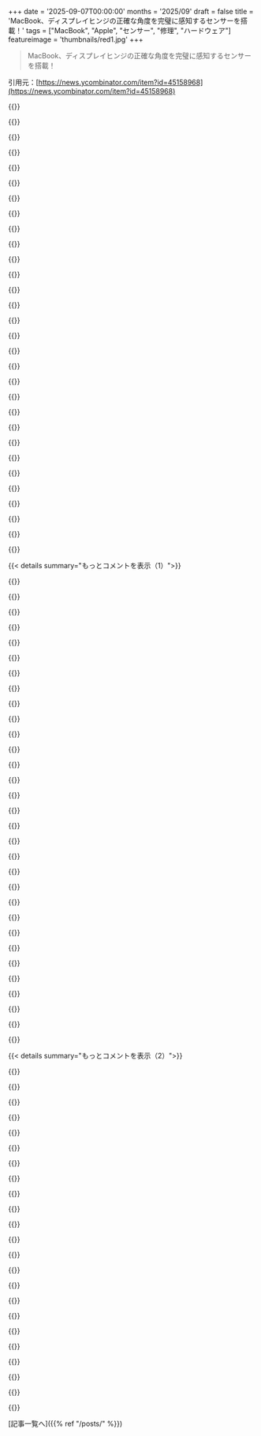 +++
date = '2025-09-07T00:00:00'
months = '2025/09'
draft = false
title = 'MacBook、ディスプレイヒンジの正確な角度を完璧に感知するセンサーを搭載！'
tags = ["MacBook", "Apple", "センサー", "修理", "ハードウェア"]
featureimage = 'thumbnails/red1.jpg'
+++

> MacBook、ディスプレイヒンジの正確な角度を完璧に感知するセンサーを搭載！

引用元：[https://news.ycombinator.com/item?id=45158968](https://news.ycombinator.com/item?id=45158968)




{{<matomeQuote body="開発者のSAMHENRIGOLDがLID ANGLE SENSORについてHachyderm、Bsky、Twitter、GitHubで情報を公開してるよ。ぜひチェックしてみてね！<br>https://hachyderm.io/@samhenrigold/115159295473019599, https://bsky.app/profile/samhenri.gold/post/3ly7261x422d, https://twitter.com/samhenrigold/status/1964464940049453153, https://github.com/samhenrigold/LidAngleSensor" userName="leephillips" createdAt="2025/09/07 15:20:29" color="#785bff">}}




{{<matomeQuote body="MACBOOKのLID ANGLE SENSORはマザーボードとシリアル化されてるから、交換にはAPPLEのキャリブレーションが必要なんだ。自分で交換するならAPPLE純正品を買って、インターネットに繋いで調整しないとダメ。リサイクル品や第三者製は使えないなんて、APPLEは融通が利かないよね。<br>https://www.ifixit.com/Answers/View/759262/Torn+Lid+angle+se..." userName="Doohickey-d" createdAt="2025/09/07 20:28:12" color="#785bff">}}




{{<matomeQuote body="LID SENSORを勝手に交換できたら、MACBOOKが閉まってもSLEEPせず、盗聴器になったり、ロック解除されて情報盗まれたりするリスクがあるんだって。これはAPPLEがセキュリティ対策でシリアル化してる理由だけど、RECOVERYOSに認証オプションを付けて、ユーザーにもっと自由なハードウェア交換を許すべきだよ。セキュリティと自由は両立できるんだから。" userName="Nathan2055" createdAt="2025/09/08 00:52:32" color="#ff33a1">}}




{{<matomeQuote body="VENDOR LOCK-INって批判もあるけど、盗難防止っていう良い面もあるんだよね。IPHONEが出たばかりの頃は、盗難が怖くて買うのを躊躇したもん。MACBOOKも部品取りができないから、盗まれても価値が低いってことで、盗難が減るかもしれないね。" userName="Cthulhu_" createdAt="2025/09/07 20:32:20" color="">}}




{{<matomeQuote body="デバイスのセキュリティは、俺たち所有者が決めるべきだよ。メーカーが俺たちの使い方やニーズを知らないのに、勝手に全てを決めるなんておかしい。こんなことが普通になってるのが信じられないね。" userName="ryandrake" createdAt="2025/09/08 01:02:06" color="">}}




{{<matomeQuote body="APPLEが「キャリブレーション」って言ってるけど、それってただEEPROMにシリアル番号を書き込んでるだけじゃないの？IPADの画面やカメラでも、純正品なのにシリアルが合わないと完全に動かない話があるし、APPLEの嘘つき体質が嫌いだから、俺はAPPLE製品は買わないし勧めないよ。<br>https://news.ycombinator.com/item?id=24955071<br>https://news.ycombinator.com/item?id=36926276" userName="userbinator" createdAt="2025/09/07 21:52:31" color="#45d325">}}




{{<matomeQuote body="いや、GITHUBのこれ見てみてよ。LID ANGLE SENSORは実際にゼロ点を設定してるらしいよ。<br>https://github.com/Vladislav98759/Macbook-Lid-Angle-Sensor-C..." userName="bri3d" createdAt="2025/09/07 22:59:20" color="#785bff">}}




{{<matomeQuote body="APPLEがシリアル番号で部品をペアリングするのは、中国本土での詐欺が原因らしいよ。純正部品を抜き取って偽物と入れ替えて、新品として売ったり返品したりしてたんだって。だから、このシステムも、APPLEが全部悪者ってわけじゃないんだよね。" userName="dwood_dev" createdAt="2025/09/07 20:49:42" color="#38d3d3">}}




{{<matomeQuote body="それでも「キャリブレーション」とは言えないよ。単にEEPROMに定数を書き込んでるだけだろ？MACBOOKの処理能力があれば自動でできるはずなのに、なんで手間をかけさせるんだ。本当のキャリブレーションってのは、0度、10度、170度みたいに色んな角度で設定していくもんだよ。" userName="userbinator" createdAt="2025/09/08 01:47:48" color="#ff33a1">}}




{{<matomeQuote body="APPLEはどうやってハードウェア変更を承認するんだろうね？あと、純正部品しか使えないってのは、中古のAPPLE製品の価値を上げるんじゃないかな。車みたいにVINで履歴がわかるから、どんな部品が交換されたか分からないって心配がないから、信頼できるし、高く売れるってこと。" userName="vlovich123" createdAt="2025/09/08 01:11:16" color="">}}




{{<matomeQuote body="閉じたままエンターキーを押すのはちょっと難しいかもね。" userName="lsaferite" createdAt="2025/09/08 03:47:40" color="">}}




{{<matomeQuote body="盗難防止になるって言うけど、ホントにそう？<br>盗品を売ったり使えなくしたところで、盗難自体は防げないよね。結局、部品を簡単に安く交換する自由がなくなるだけで、盗まれても犯人が使えないって慰められるのは、なんか本質的じゃない。割に合わないと思うけど、俺だけかな。" userName="arcane23" createdAt="2025/09/07 20:44:20" color="#785bff">}}




{{<matomeQuote body="車の比較はここでは通用しないよ。車の本当の履歴は申告されたことしかわからないし、俺が自分で部品を交換したってVINを調べてもわからないからね。ディーラー部品か、OEM部品か、安物かってのは見ないと判別できない。これはApple側の意見を支持するようにも見えるけど、個人的にはMacBookにCarfaxみたいなのは必要ないと思うね。" userName="doubled112" createdAt="2025/09/08 02:36:59" color="#38d3d3">}}




{{<matomeQuote body="マジでワイルドだね。良い鍵を自分で設置できないって決めつけられて、家を出るたびに政府が鍵をかけたり開けたりする責任を負わされるようなもんかと想像してみてよ。<br>蓋センサーなんて末端の機能だよ。ベンダーロックインはどこで終わりになるんだ？" userName="clickety_clack" createdAt="2025/09/08 02:09:44" color="#45d325">}}




{{<matomeQuote body="そうそう、もし盗みを強いられた人たちが、どのスマホが売れるかを知ってるだけでなく、強盗の真っ只中にメーカーとモデルを言い当てられるほど有能な世界を想像してみてよ。" userName="phoronixrly" createdAt="2025/09/07 20:48:47" color="#785bff">}}




{{<matomeQuote body="これはAppleの主張を支持するかもしれないけど、俺はそうは思わないし、MacBookにCarfaxみたいなのは必要ないね。<br>ある意味でAppleのやり方はCarfaxより優れてるし、別の意味では劣ってる。<br>修理履歴にアクセスできない点で劣るけど、Appleの仕組みが破られてない限り、”私的な修理”が行われてないことをそこそこ確信できる点では優れてるね。" userName="chongli" createdAt="2025/09/08 03:28:50" color="#ff5c5c">}}




{{<matomeQuote body="君のおばあちゃんは自分の”セキュリティ姿勢”を自分で決めるの？<br>そもそもその意味を知ってるのかな？" userName="amrocha" createdAt="2025/09/08 05:19:58" color="#45d325">}}




{{<matomeQuote body="それは、Appleが電源を入れるたびに警告を表示するってんなら良い議論になるだろうけど、完全に動作を拒否する理由にはならないね。" userName="josephcsible" createdAt="2025/09/07 21:38:11" color="#ff5733">}}




{{<matomeQuote body="”俺のデバイス、俺のルール”って連中への最大の不満はこれだよ。<br>俺はAppleにカスタマイズや修理とかでデバイスをロックダウンしてほしい。App Store以外からアプリを入れないし、Apple以外で修理もしない。盗まれたら$1,000の文鎮になってほしいんだ。<br>”私的な修理”がないことをAppleに金払ってでも保証してほしいね。数年前、偽物スクリーン修理のiPhoneを掴まされて、数ヶ月で壊れて最悪だった。喜んで金払う客がいるのに、Appleが客を守ることを、自分らの求めるものをAppleが提供しないからって文句言う奴らにはうんざりするよ。そんなこと言うなら、他の会社から買えよ。" userName="buzzerbetrayed" createdAt="2025/09/08 03:49:43" color="#ff5c5c">}}




{{<matomeQuote body="Appleはベンダーであって政府じゃない。<br>もっと正確な例えは、鍵屋が取り付けた、その鍵屋からしか入手できない独自部品を使うドアの鍵みたいなもんだね。多くの鍵がまさにそう。独自技術なんていろんなとこにあるし、Appleが発明したわけじゃないよ。" userName="kube-system" createdAt="2025/09/08 15:31:17" color="#ff33a1">}}




{{<matomeQuote body="実際、Appleはリスクを避けてるんだよ。最初に学ぶべきことは何が価値あるかを見極めることで、誰もiPhoneを文鎮として買わないなら、リスクを冒す価値はないでしょ。" userName="seventhtiger" createdAt="2025/09/07 20:58:17" color="">}}




{{<matomeQuote body="ロック状態が暗号キーの状態に関わる時、デバイスがアンロックされてるのは正当なリスクだね。ただ、Appleはこの部品をセキュリティ上重要とは見てないと思う。だって、キャリブレーションは暗号化されてないし、ただ終点データを設定するだけだから。Appleは本当のセキュリティ境界ではしっかり暗号化を使うもんね。" userName="bri3d" createdAt="2025/09/08 01:15:57" color="#ff5c5c">}}




{{<matomeQuote body="Appleが知る必要なんてないって。一度売っちゃえば、もうAppleの持ち物じゃないんだからさ。" userName="userbinator" createdAt="2025/09/08 01:49:00" color="">}}




{{<matomeQuote body="ちょろいよ。遅延させて、Enterキーを押してフタを閉じる。5秒後にキャリブレーションされるって。" userName="eviks" createdAt="2025/09/08 07:39:38" color="#45d325">}}




{{<matomeQuote body="そうそう！純正部品の要求は、サイレントなハードウェア侵害のリスクを減らすから、今じゃ譲れない要件だよね。でもさ、Appleは純正部品を一般ユーザーやサードパーティの修理店にも提供すべきだと思うんだ。Right to Repairを全力で支持するから、非純正部品での修理も応援するよ。安心したいならAppleに修理してもらうのが良いけど、費用を抑えたい人や自分でいじりたい人には選択肢が必要だよね。" userName="specialist" createdAt="2025/09/07 22:18:52" color="#ff5733">}}




{{<matomeQuote body="そんなことしなくてもいいよ。ユーザーに蓋を閉めるように頼んで、センサーがどこで安定するか見ればいいだけじゃん。" userName="lupusreal" createdAt="2025/09/08 10:20:48" color="">}}




{{<matomeQuote body="キャリブレーションは画面の開閉時だけを測定するんだよ。画面を閉じるための猶予期間が数秒あるんだ。でも、そうだね、もし正しくやらなかったら、サービス部品がダメになっちゃって、また交換しなきゃならなくなるよ。" userName="mproud" createdAt="2025/09/08 05:18:27" color="#38d3d3">}}




{{<matomeQuote body="そうそう。「空き巣は中に良い物があるか知らないで、ただランダムに家を選ぶんだ」って言うようなもんだよね。盗難の目的は、何かを手に入れることなんだから。" userName="jajuuka" createdAt="2025/09/07 21:04:19" color="">}}




{{<matomeQuote body="Appleでの修理の問題はね、いつも「マザーボードを交換しましょう」ってなることなんだよ。" userName="LtWorf" createdAt="2025/09/07 22:42:10" color="">}}




{{<matomeQuote body="ユーザーがコマンドを実行する準備ができたって、どうやってわかるのさ？" userName="eviks" createdAt="2025/09/08 10:25:21" color="">}}




{{< details summary="もっとコメントを表示（1）">}}

{{<matomeQuote body="うち、今まで家強盗されたりスマホやPC盗まれたことないけど、車は荒らされたんだ。泥棒が飛び石を投げつけて窓を割り、助手席にあったリュックを盗んで逃げたよ。中身はジムウェアだけ。リュックとウェアは$100くらい、窓の修理に$507かかった（免責$500）。" userName="nwallin" createdAt="2025/09/07 21:49:25" color="">}}




{{<matomeQuote body="粗悪な3rdパーティ製パーツを付けたせいでMacが壊れたらどうなるの？それでも保証を請求するの？Apple Storeに助けを求めに行くの？" userName="aurareturn" createdAt="2025/09/08 05:09:26" color="">}}




{{<matomeQuote body="MacBookにこのセンサーがあるのはDesk View[0]をサポートするためみたいだよ。デスクの物を幾何学的に正しい真上からの視点で見せるのに、ディスプレイの角度が分かるとキーストーン補正に超役立つんだ。<br>0: https://support.apple.com/en-us/121541" userName="postalcoder" createdAt="2025/09/07 17:08:59" color="#45d325">}}




{{<matomeQuote body="カメラの視野からMacBookの一部が見えていれば、角度は計算できるんじゃないかな。" userName="anal_reactor" createdAt="2025/09/07 17:18:26" color="">}}




{{<matomeQuote body="もっと単純に、スクリーンオフやスリープのタイミングじゃないかな。完全に閉じなくても画面を「プライバシー隠し」したい時に、固定スイッチじゃなくてセンサーがあればソフトウェアで定義できて、アップデートもできるし。" userName="OJFord" createdAt="2025/09/07 18:29:22" color="#38d3d3">}}




{{<matomeQuote body="Desk View専用ってことはないよ。Desk Viewは2024/2025モデルからだけど、このセンサーは2019年モデルからMacBookに搭載されてるからね。" userName="Reason077" createdAt="2025/09/07 19:45:10" color="#45d325">}}




{{<matomeQuote body="そのセンサーは単純なリードスイッチだと思うな。" userName="hamandcheese" createdAt="2025/09/07 19:31:24" color="">}}




{{<matomeQuote body="関連するXKCD: https://xkcd.com/1425/" userName="ivanjermakov" createdAt="2025/09/07 18:12:06" color="">}}




{{<matomeQuote body="Apple Storeでは、ラップトップの画面はきっちり76度で開かれてるよね。このセンサーと特定のソフトウェアを使って調整してるのかな？（これが唯一の理由とは思わないけど）" userName="wklauss" createdAt="2025/09/07 20:48:53" color="#ff33a1">}}




{{<matomeQuote body="これは数年前は正しいことだったけど、今や鳥の認識APIコールができるってのはちょっと変な感じだね。" userName="junon" createdAt="2025/09/07 19:39:44" color="">}}




{{<matomeQuote body="磁気エンコーダで測るよりずっと計算量が増えるけど、センサーで感知することはできるよ、ってことだよね。" userName="antennafirepla" createdAt="2025/09/07 17:30:59" color="">}}




{{<matomeQuote body="でも、そんなAPIって実際にあるの？俺が知る限り、主要なVideo Intelligence APIsでも、猫と犬の区別すらまだ不安定だったけどな。" userName="djhn" createdAt="2025/09/07 20:11:56" color="">}}




{{<matomeQuote body="もちろんそうだけど、画像を変換してるコストより高くなるわけじゃないでしょ。それに、今のデバイスって処理能力が足りないわけじゃないし。" userName="estimator7292" createdAt="2025/09/07 17:35:06" color="">}}




{{<matomeQuote body="76度って、ただ見た目の好みで決まってるだけ？" userName="stevage" createdAt="2025/09/07 21:59:09" color="">}}




{{<matomeQuote body="これって、カメラにカバー付けてる人には簡単に使えないじゃん。俺も変なアプリが勝手に撮影しようとするのが嫌でカバーしてるし。" userName="3eb7988a1663" createdAt="2025/09/07 17:58:54" color="">}}




{{<matomeQuote body="76度にカットしたプラスチックの切れ端をラップトップに置いて、それに合わせて画面を立てる方が、ずっと早くて簡単そうじゃない？" userName="simonbw" createdAt="2025/09/07 22:41:57" color="">}}




{{<matomeQuote body="カメラをカバーしてたら、この機能は使えないよね。カメラがデスクを見る必要があるんだから。" userName="yonatan8070" createdAt="2025/09/07 18:46:09" color="">}}




{{<matomeQuote body="多分ホール効果センサーだろうな。固体でずっと小さいし。そうそう、古いMacBookにもあったよ。マグネットを正しい場所（確かトラックパッドの左側）に当てたらスリープにできたもん。" userName="tesseract" createdAt="2025/09/07 20:24:19" color="#45d325">}}




{{<matomeQuote body="デスクトップビューって、MacBookのカメラじゃなくてiPhoneのカメラで撮ったものだよね？" userName="kazinator" createdAt="2025/09/07 19:37:20" color="">}}




{{<matomeQuote body="そうだよね。どうやら「使う人を誘う」角度らしいけど、73度や82度より76度が特別良いってことはないと思う。平均的な高さから見えればいいし。たぶん、最初に店舗ディスプレイしたチームが「いい感じ」に見えた角度で決めて、測ったら76度だったから、それ以来一貫性のために全店舗でその角度にしたんだろうね。" userName="wklauss" createdAt="2025/09/07 23:01:55" color="#ff5733">}}




{{<matomeQuote body="なんでそんな複雑な仕組みが必要なの？リードスイッチとマグネットで十分じゃん。閉じてるか閉じかけたらスリープすればいいんだし。" userName="kelnos" createdAt="2025/09/07 20:01:44" color="#ff5733">}}




{{<matomeQuote body="リードスイッチも、マグネットや設置場所の工夫を考えたら、結局「固定角度スイッチ」の一種でしょ。前のコメントで言ったやつね。" userName="OJFord" createdAt="2025/09/07 19:47:24" color="">}}




{{<matomeQuote body="昔、同僚にいたずらしたんだ。机にマグネットを仕込んで、MacBookをある場所に置くとスリープするようにしたんだよね。" userName="0_____0" createdAt="2025/09/07 23:01:42" color="">}}




{{<matomeQuote body="Macのカメラライトはカメラがオンの時しか点かないんだ。もしカメラでヒンジの角度を感知してるなら、ライトが点滅するはずだけど、そんなことないから、これは違うね。" userName="gcanyon" createdAt="2025/09/08 00:05:41" color="#45d325">}}




{{<matomeQuote body="MacBook Proを閉じた状態で使ってて、その上に別のノートPCを置いたらスリープしちゃったんだよね。もしかしたら重量センサーもあるのかもね。（皮肉）" userName="rzzzt" createdAt="2025/09/07 19:51:22" color="">}}




{{<matomeQuote body="新しいMacBookなら、内蔵カメラがそれをやってるよ。" userName="empressplay" createdAt="2025/09/07 20:52:49" color="">}}




{{<matomeQuote body="ハードウェアはほとんど知らないから気になるんだけど、マグネットってPCのハードウェアに悪影響あるの？もうHDDは使ってないから大丈夫だと思うけど、よく分かんないな。" userName="rafaelmn" createdAt="2025/09/08 06:56:30" color="">}}




{{<matomeQuote body="Appleは、新機能の発表前に、数世代前からセンサーやチップをこっそり搭載する傾向があるんだ。これはサプライチェーンや信頼性を確保するためで、ハードウェアとソフトウェアのリスクを分離する賢いやり方だよ。うまくいけば、複数のハードウェアで同時に新機能をリリースできるってわけ。" userName="appellations" createdAt="2025/09/07 20:04:09" color="#785bff">}}




{{<matomeQuote body="それって、カメラライトを点けずにカメラをオンにするための言い訳にしか聞こえないんだけど。ユーザーソフトが使ってないだけ、なんて嫌だね。多くのユーザーはカメラにステッカーを貼るし、そんな簡単なことでワークフローが台無しになっちゃうよ。" userName="inetknght" createdAt="2025/09/07 21:34:56" color="#ff5733">}}




{{<matomeQuote body="ほとんどのMacBookのベース左上部に金属を近づけると、マグネットがあるのがわかるよ。両方のシステムを使ってるか、最近切り替えたのかもね。" userName="vasco" createdAt="2025/09/08 11:07:56" color="">}}

{{</details>}}




{{< details summary="もっとコメントを表示（2）">}}

{{<matomeQuote body="漫画にあった「写真に鳥がいるか確認する」程度なら、ChatGPTとかを使えば十分できるだろうね。こういうアプリを作ることを推奨はしないけど、たった数年で技術の進歩がすごいってことだよ。" userName="junon" createdAt="2025/09/07 23:31:09" color="">}}




{{<matomeQuote body="他のノートパソコンにもこのセンサーはあるよ。Linuxにはドライバーもあるんだ。<br>https://www.phoronix.com/news/Intel-Hinge-Driver-Linux-5.12<br>センサーの角度は`/sys/bus/iio/devices/iio:device*/in_angl0_raw`みたいなファイルにあるはず（デバイス番号は変わるかも）。設定ファイルにこれがあって、前は動いてた記憶があるんだけど（別のPCだったかな？）、今は俺のノートパソコンでは動かないんだよね。" userName="hulium" createdAt="2025/09/07 21:36:09" color="#785bff">}}




{{<matomeQuote body="Appleって、とんでもない量の裏PRしてるよね。Appleが使ってる技術の多くはSamsungとかが作ってるのに、他のメーカーは石器時代かってくらい思わされちゃうんだから。" userName="oblio" createdAt="2025/09/08 10:24:55" color="">}}




{{<matomeQuote body="少し前に流行った「バカな音量コントローラー」っていうトレンドに加わるなら、これ（ヒンジセンサー）を音量調整に使うのが面白そうだな、へへ。" userName="matsemann" createdAt="2025/09/07 17:34:52" color="">}}




{{<matomeQuote body="外部モニターがあって、1時間以内にヒンジが壊れても気にしないなら、Trombone Champには完璧だね。<br>https://store.steampowered.com/app/1059990/Trombone_Champ/" userName="mattbee" createdAt="2025/09/07 22:05:46" color="">}}




{{<matomeQuote body="電話番号の入力にもっといいかもね。" userName="cluckindan" createdAt="2025/09/07 18:15:53" color="">}}




{{<matomeQuote body="アコーディオンとしてもね。" userName="Razengan" createdAt="2025/09/07 18:37:50" color="">}}




{{<matomeQuote body="ある種の…安くないテルミンもどきとかね。802.11の信号強度って、ノートパソコンをいろんな持ち方したときに、別の入力方法として使えるくらい安定してて詳細なのかな？" userName="Terr_" createdAt="2025/09/07 19:55:56" color="">}}




{{<matomeQuote body="記事へのリンクだよ: https://news.ycombinator.com/item?id=45160808" userName="camdroidw" createdAt="2025/09/08 01:38:03" color="">}}




{{<matomeQuote body="Xの投稿へのリンクだよ: https://x.com/0xDesigner/status/1642554834535477249?t=SRX2aL..." userName="pipe01" createdAt="2025/09/08 14:43:06" color="">}}




{{<matomeQuote body="2016年の“The Laptop Accordion”を見てみてよ。関連動画と論文のリンクはこちら: https://www.youtube.com/watch?v=zMJAevVri5whttps://nime.org/proc/meacham2016/index.html" userName="jarmitage" createdAt="2025/09/07 15:38:01" color="#785bff">}}




{{<matomeQuote body="Appleハードウェア専用ってわけじゃないみたいだね。“Apple”なのは、公開APIとして提供されてないってことだけだよ。" userName="amelius" createdAt="2025/09/07 16:00:49" color="#ff5733">}}




{{<matomeQuote body="＞動きはラップトップのカメラで光学フローを使って追跡され、ダイナミクスを継続的に制御するのに使われ、音はリアルタイムで生成される。<br>いや、それとは別の方法だね。" userName="unglaublich" createdAt="2025/09/07 17:00:13" color="#ff5c5c">}}




{{<matomeQuote body="作者だよ。当時、こんなAPIを探したんだけど、ほとんどのラップトップにウェブカメラがあるから、Computer Visionアプローチの方がずっと使いやすかったんだ。でも、これ（ヒンジセンサー）を使った書き換えも面白そうだね。ポーリングは数桁も効率的になるはず。かなり非力なマシンでアプリを実行すると、確かにラグがあって、ベロシティパラメーターの“演奏性”に影響が出たよ。" userName="1ceaham" createdAt="2025/09/07 17:44:51" color="#785bff">}}




{{<matomeQuote body="AppleはAPIを提供しないどころか、もっとすごいことしてるよ: https://www.forbes.com/sites/jaymcgregor/2023/10/11/genius-n..." userName="dlcarrier" createdAt="2025/09/07 19:24:44" color="#ff5c5c">}}




{{<matomeQuote body="https://x.com/nevmed/status/1640004745250078723<br>AppleはApple Storeで画面の角度を76度に設定するために、これを内部的に使ってるんじゃないかなって思うんだ。" userName="seagram" createdAt="2025/09/07 16:07:51" color="#38d3d3">}}




{{<matomeQuote body="これが本当なら新しい情報だな。大学時代Appleの店舗で働いてたけど、ディスプレイの角度は感覚で合わせてたよ。先輩に直されたりしたね。でも、ベゼルやマウスなんかは、木目の筋に合わせて配置するよう義務付けられてた。レベル使う手間を省くためだね。<br>常に店が完璧に見えるように、従業員は客を接客しながらもディスプレイをずっと掃除してたよ。15年近く前だからフレーズは忘れちゃったけどね。" userName="mitchellh" createdAt="2025/09/07 20:57:52" color="#ff5c5c">}}




{{<matomeQuote body="これって、バーの店員が目隠しでショットを注ぐ動画を思い出すね。上手い人がいてビックリするんだよ。<br>Appleストアのベテラン店員が、1°の精度でディスプレイ角度を合わせられるか、同じようなコンテストを見てみたいなぁ！" userName="peterkos" createdAt="2025/09/08 19:56:59" color="">}}




{{<matomeQuote body="写真では、スクリーンの角度が70度、つまりユーザー視点からは110度だってハッキリ示されてるのが面白いね。" userName="TiredOfLife" createdAt="2025/09/07 16:42:56" color="">}}




{{<matomeQuote body="Appleストアのスクリーンは76°に傾けられてるって話だけど、記事の説明だとユーザー視点から76°、つまり少し閉じた状態で、ユーザーが操作するようになるってことだよね。<br>でも写真だと、デバイスの背面から約70°だから、遠くからでも見えるし、操作する必要なんてないじゃん。どっちなんだろ？" userName="jolmg" createdAt="2025/09/07 20:37:06" color="#38d3d3">}}




{{<matomeQuote body="最初のツイートとかデモには計算ミスがあったみたいで、後で修正されたって俺は信じてるよ。" userName="0xCMP" createdAt="2025/09/07 18:20:12" color="">}}




{{<matomeQuote body="店内のMacBookが76度じゃなかったら、Tim Cookからマネージャーに怒りのメールが届くのを想像しちゃうよ。" userName="busymom0" createdAt="2025/09/07 18:20:45" color="">}}

{{</details>}}



[記事一覧へ]({{% ref "/posts/" %}})
